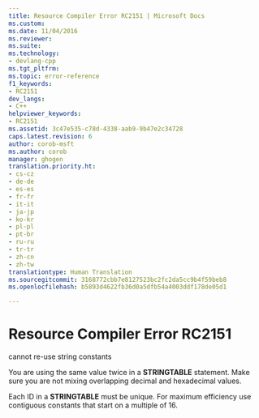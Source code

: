 ```yaml
---
title: Resource Compiler Error RC2151 | Microsoft Docs
ms.custom: 
ms.date: 11/04/2016
ms.reviewer: 
ms.suite: 
ms.technology:
- devlang-cpp
ms.tgt_pltfrm: 
ms.topic: error-reference
f1_keywords:
- RC2151
dev_langs:
- C++
helpviewer_keywords:
- RC2151
ms.assetid: 3c47e535-c78d-4338-aab9-9b47e2c34728
caps.latest.revision: 6
author: corob-msft
ms.author: corob
manager: ghogen
translation.priority.ht:
- cs-cz
- de-de
- es-es
- fr-fr
- it-it
- ja-jp
- ko-kr
- pl-pl
- pt-br
- ru-ru
- tr-tr
- zh-cn
- zh-tw
translationtype: Human Translation
ms.sourcegitcommit: 3168772cbb7e8127523bc2fc2da5cc9b4f59beb8
ms.openlocfilehash: b5893d4622fb36d0a5dfb54a4003ddf178de05d1

---
```

# Resource Compiler Error RC2151
cannot re-use string constants  
  
 You are using the same value twice in a **STRINGTABLE** statement. Make sure you are not mixing overlapping decimal and hexadecimal values.  
  
 Each ID in a **STRINGTABLE** must be unique. For maximum efficiency use contiguous constants that start on a multiple of 16.


<!--HONumber=Jan17_HO1-->


